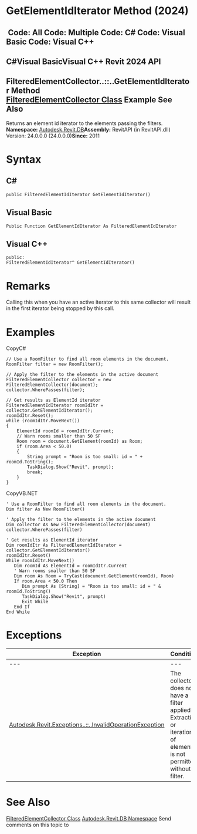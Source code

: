 # GetElementIdIterator Method (2024)

﻿
 Code: All Code: Multiple Code: C# Code: Visual Basic Code: Visual C++   
---  
C#Visual BasicVisual C++
Revit 2024 API  
---  
FilteredElementCollector..::..GetElementIdIterator Method   
[FilteredElementCollector Class](263cf06b-98be-6f91-c4da-fb47d01688f3.md "FilteredElementCollector Class") Example See Also  
---  
Returns an element id iterator to the elements passing the filters. 
**Namespace:** [Autodesk.Revit.DB](87546ba7-461b-c646-cbb1-2cb8f5bff8b2.md "Autodesk.Revit.DB Namespace")**Assembly:** RevitAPI (in RevitAPI.dll) Version: 24.0.0.0 (24.0.0.0)**Since:** 2011 
# Syntax
C#  
---  
```text
public FilteredElementIdIterator GetElementIdIterator()
```
  
Visual Basic  
---  
```text
Public Function GetElementIdIterator As FilteredElementIdIterator
```
  
Visual C++  
---  
```text
public:
FilteredElementIdIterator^ GetElementIdIterator()
```
  
# Remarks
Calling this when you have an active iterator to this same collector will result in the first iterator being stopped by this call. 
# Examples
CopyC#
```text
// Use a RoomFilter to find all room elements in the document. 
RoomFilter filter = new RoomFilter();

// Apply the filter to the elements in the active document
FilteredElementCollector collector = new FilteredElementCollector(document);
collector.WherePasses(filter);

// Get results as ElementId iterator
FilteredElementIdIterator roomIdItr = collector.GetElementIdIterator();
roomIdItr.Reset();
while (roomIdItr.MoveNext())
{
    ElementId roomId = roomIdItr.Current;
    // Warn rooms smaller than 50 SF
    Room room = document.GetElement(roomId) as Room;
    if (room.Area < 50.0)
    {
        String prompt = "Room is too small: id = " + roomId.ToString();
        TaskDialog.Show("Revit", prompt);
        break;
    }
}
```

CopyVB.NET
```text
' Use a RoomFilter to find all room elements in the document. 
Dim filter As New RoomFilter()

' Apply the filter to the elements in the active document
Dim collector As New FilteredElementCollector(document)
collector.WherePasses(filter)

' Get results as ElementId iterator
Dim roomIdItr As FilteredElementIdIterator = collector.GetElementIdIterator()
roomIdItr.Reset()
While roomIdItr.MoveNext()
   Dim roomId As ElementId = roomIdItr.Current
   ' Warn rooms smaller than 50 SF
   Dim room As Room = TryCast(document.GetElement(roomId), Room)
   If room.Area < 50.0 Then
      Dim prompt As [String] = "Room is too small: id = " & roomId.ToString()
      TaskDialog.Show("Revit", prompt)
      Exit While
   End If
End While
```

# Exceptions
| Exception | Condition |
| --- | --- |
| --- | --- |
| [Autodesk.Revit.Exceptions..::..InvalidOperationException](9e715f03-3884-e539-4dd6-8d7545733adc.md "InvalidOperationException Class") | The collector does not have a filter applied. Extraction or iteration of elements is not permitted without a filter. |

# See Also
[FilteredElementCollector Class](263cf06b-98be-6f91-c4da-fb47d01688f3.md "FilteredElementCollector Class")
[Autodesk.Revit.DB Namespace](87546ba7-461b-c646-cbb1-2cb8f5bff8b2.md "Autodesk.Revit.DB Namespace")
Send comments on this topic to 